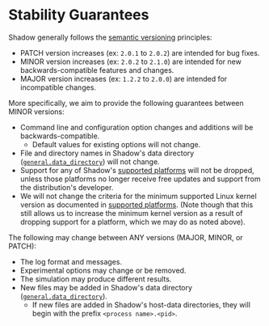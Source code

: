 # Stability Guarantees

Shadow generally follows the [semantic versioning](https://semver.org/)
principles:

- PATCH version increases (ex: `2.0.1` to `2.0.2`) are intended for bug fixes.
- MINOR version increases (ex: `2.0.2` to `2.1.0`) are intended for new
  backwards-compatible features and changes.
- MAJOR version increases (ex: `1.2.2` to `2.0.0`) are intended for
  incompatible changes.

More specifically, we aim to provide the following guarantees between MINOR
versions:

- Command line and configuration option changes and additions will be
  backwards-compatible.
	- Default values for existing options will not change.
- File and directory names in Shadow's data directory
  ([`general.data_directory`](shadow_config_spec.md#generaldata_directory))
  will not change.
- Support for any of Shadow's [supported platforms](supported_platforms.md)
  will not be dropped, unless those platforms no longer receive free updates
  and support from the distribution's developer.
- We will not change the criteria for the minimum supported Linux kernel version
as documented in [supported platforms](supported_platforms.md). (Note though
that this still allows us to increase the minimum kernel version as a result of
dropping support for a platform, which we may do as noted above).

The following may change between ANY versions (MAJOR, MINOR, or PATCH):

- The log format and messages.
- Experimental options may change or be removed.
- The simulation may produce different results.
- New files may be added in Shadow's data directory
  ([`general.data_directory`](shadow_config_spec.md#generaldata_directory)).
	- If new files are added in Shadow's host-data directories, they will begin
	  with the prefix `<process name>.<pid>`.
